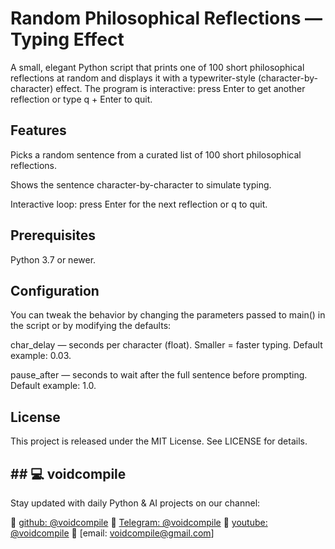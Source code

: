 # Random Philosophical Reflections — Typing Effect

A small, elegant Python script that prints one of 100 short philosophical reflections at random and displays it with a typewriter-style (character-by-character) effect. The program is interactive: press Enter to get another reflection or type q + Enter to quit.

## Features

Picks a random sentence from a curated list of 100 short philosophical reflections.

Shows the sentence character-by-character to simulate typing.

Interactive loop: press Enter for the next reflection or q to quit.

## Prerequisites

Python 3.7 or newer.

## Configuration

You can tweak the behavior by changing the parameters passed to main() in the script or by modifying the defaults:

char_delay — seconds per character (float). Smaller = faster typing. Default example: 0.03.

pause_after — seconds to wait after the full sentence before prompting. Default example: 1.0.

## License

This project is released under the MIT License. See LICENSE for details.

## ## 💻 voidcompile
Stay updated with daily Python & AI projects on our channel:

📢 [github: @voidcompile](https://github.com/voidcompile)
📢 [Telegram: @voidcompile](https://t.me/voidcompile)
📢 [youtube: @voidcompile](https://www.youtube.com/@voidcompile)
📢 [email: voidcompile@gmail.com]
